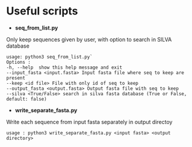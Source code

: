 # Useful scripts 

* **seq_from_list.py** 

Only keep sequences given by user, with option to search in SILVA database 
```
usage: python3 seq_from_list.py`
Options : 
-h, --help  show this help message and exit
--input_fasta <input.fasta> Input fasta file where seq to keep are present
--keep <id file> File with only id of seq to keep
--output_fasta <output.fasta> Output fasta file with seq to keep
--silva <True/False> search in silva fasta database (True or False, default: false)
```
                        
* **write_separate_fasta.py**

Write each sequence from input fasta separately in output directoy 
```
usage : python3 write_separate_fasta.py <input fasta> <output directory>
```
                        
